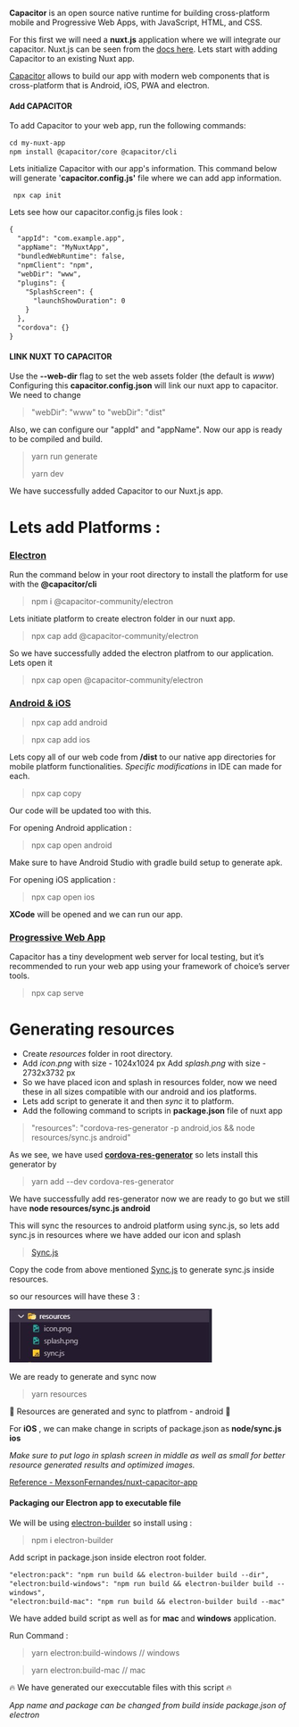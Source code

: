 **Capacitor** is an open source native runtime for building cross-platform mobile and Progressive Web Apps, with JavaScript, HTML, and CSS. 

For this first we will need a **nuxt.js** application where we will integrate our capacitor. Nuxt.js can be seen from the [docs here](https://nuxtjs.org/docs/2.x/get-started/installation). Lets start with adding Capacitor to an existing Nuxt app.

[Capacitor](https://capacitorjs.com/docs/getting-started) allows to build our app with modern web components that is cross-platform that is  Android, iOS, PWA and electron.

#### Add CAPACITOR
To add Capacitor to your web app, run the following commands:

```
cd my-nuxt-app
npm install @capacitor/core @capacitor/cli
```

Lets initialize Capacitor with our app's information. This command below will generate '**capacitor.config.js'** file where we can add app information.

```
 npx cap init
```

Lets see how our capacitor.config.js files look :

```
{
  "appId": "com.example.app",
  "appName": "MyNuxtApp",
  "bundledWebRuntime": false,
  "npmClient": "npm",
  "webDir": "www",
  "plugins": {
    "SplashScreen": {
      "launchShowDuration": 0
    }
  },
  "cordova": {}
}
```
#### LINK NUXT TO CAPACITOR

Use the **--web-dir** flag to set the web assets folder (the default is *www*)
Configuring this **capacitor.config.json** will link our nuxt app to capacitor. We need to change

> "webDir": "www"  to "webDir": "dist"

Also, we can configure our "appId" and "appName". Now our app is ready to be compiled and build.

> yarn run generate 
>
> yarn dev

We have successfully added Capacitor to our Nuxt.js app.

# Lets add Platforms :

### **[Electron](https://capacitor-community.github.io/electron/#/./getting-started/index)**

Run the command below in your root directory to install the platform for use with the **@capacitor/cli**

> npm i @capacitor-community/electron

Lets initiate platform to create electron folder in our nuxt app.

> npx cap add @capacitor-community/electron

So we have successfully added the electron platfrom to our application. Lets open it

> npx cap open @capacitor-community/electron

### **[Android & iOS](https://capacitorjs.com/docs/basics/running-your-app)**

> npx cap add android

> npx cap add ios

Lets copy all of our web code from **/dist** to our native app directories for mobile platform functionalities. *Specific modifications* in IDE can made for each.

> npx cap copy

Our code will be updated too with this.

For opening Android application :

> npx cap open android

Make sure to have Android Studio with gradle build setup to generate apk.

For opening iOS application :

> npx cap open ios

**XCode** will be opened and we can run our app.

### **[Progressive Web App](https://capacitorjs.com/docs/basics/running-your-app#progressive-web-app)**

Capacitor has a tiny development web server for local testing, but it’s recommended to run your web app using your framework of choice’s server tools.

> npx cap serve

# Generating resources

* Create *resources* folder in root directory.
* Add *icon.png* with size - 1024x1024 px Add *splash.png* with size - 2732x3732 px
* So we have placed icon and splash in resources folder, now we need these in all sizes compatible with our android and ios platforms.
* Lets add script to generate it and then *sync* it to platform.
* Add the following command to scripts in **package.json** file of nuxt app

> "resources": "cordova-res-generator -p android,ios && node resources/sync.js android"

As we see, we have used **[cordova-res-generator](https://www.npmjs.com/package/cordova-res-generator#installation)** so lets install this generator by

> yarn add --dev cordova-res-generator

We have successfully add res-generator now we are ready to go but we still have **node resources/sync.js android**

This will sync the resources to android platform using sync.js, so lets add sync.js in resources where we have added our icon and splash

> [Sync.js](https://github.com/anshcena/blog/blob/main/nuxt-capacitor/sync.js)

Copy the code from above mentioned [Sync.js](https://github.com/anshcena/blog/blob/main/nuxt-capacitor/sync.js) to generate sync.js inside resources.

so our resources will have these 3 :

![Structure resources](https://github.com/anshcena/blog/blob/main/nuxt-capacitor/img/sync%20file.jpg?raw=true "Resources")

We are ready to generate and sync now

> yarn resources

🎉 Resources are generated and sync to platfrom - android 🎉

For **iOS** , we can make change in scripts of package.json as **node/sync.js ios**

*Make sure to put logo in splash screen in middle as well as small for better resource generated results and optimized images.*

[Reference - MexsonFernandes/nuxt-capacitor-app](https://github.com/MexsonFernandes/nuxt-capacitor-app#create-resources)

#### Packaging our Electron app to executable file

We will be using [electron-builder](https://www.npmjs.com/package/electron-builder) so install using :

> npm i electron-builder

Add script in package.json inside electron root folder.

```
"electron:pack": "npm run build && electron-builder build --dir",
"electron:build-windows": "npm run build && electron-builder build --windows",
"electron:build-mac": "npm run build && electron-builder build --mac"
```
We have added build script as well as for **mac** and **windows** application.

Run Command : 
>yarn electron:build-windows // windows

>yarn electron:build-mac     // mac

:fire: We have generated our execcutable files with this script :fire:

*App name and package can be changed from build inside package.json of electron*
